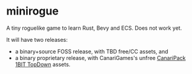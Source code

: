 # minirogue
A tiny roguelike game to learn Rust, Bevy and ECS.
Does not work yet.

It will have two releases:
  - a binary+source FOSS release, with TBD free/CC assets, and
  - a binary proprietary release, with CanariGames's unfree [CanariPack 1BIT TopDown](https://canarigames.itch.io/canaripack-1bit-topdown) assets.
